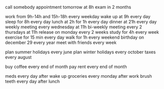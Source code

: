 call somebody
appointment tomorrow at 8h
exam in 2 months

work from 9h-14h and 15h-18h every weekday
wake up at 9h every day
sleep for 8h every day
lunch at 2h for 1h every day
dinner at 21h every day
weekly meeting every wednesday at 11h
bi-weekly meeting every 2 thursdays at 11h
release on monday every 2 weeks
study for 4h every week
exercise for 15 min every day
walk for 1h every weekend
birthday on december 29 every year
meet with friends every week

plan summer holidays every june
plan winter holidays every october
taxes every august

buy coffee every end of month
pay rent every end of month

meds every day after wake up
groceries every monday after work
brush teeth every day after lunch
